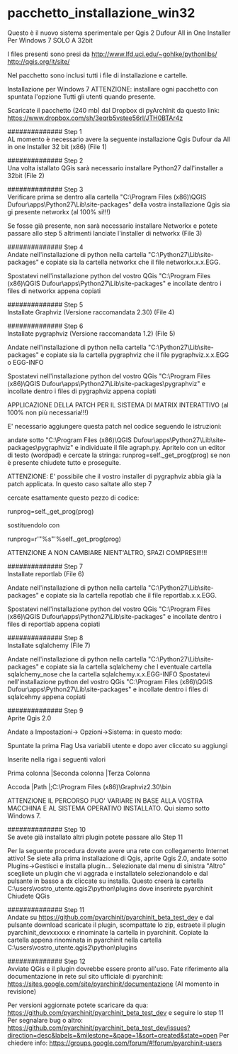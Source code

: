 pacchetto_installazione_win32
=============================
Questo è il nuovo sistema sperimentale per Qgis 2 Dufour All in One Installer Per Windows 7 SOLO A 32bit

I files presenti sono presi da
http://www.lfd.uci.edu/~gohlke/pythonlibs/
http://qgis.org/it/site/

Nel pacchetto sono inclusi tutti i file di installazione e cartelle.

Installazione per Windows 7
ATTENZIONE: installare ogni pacchetto con spuntata l'opzione Tutti gli utenti quando presente.

Scaricate il pacchetto (240 mb) dal Dropbox di pyArchInit da questo link: https://www.dropbox.com/sh/3eqrb5vstee56rl/JTH0BTAr4z


##############   Step 1   
AL momento è  necessario avere la seguente installazione
Qgis Dufour da All in one Installer 32 bit (x86) (File 1)


##############   Step 2   
Una volta istallato QGis sarà necessario installare Python27 dall'installer a 32bit (File 2)

##############   Step 3   
Verificare prima se dentro alla cartella "C:\Program Files (x86)\QGIS Dufour\apps\Python27\Lib\site-packages"  della vostra installazione Qgis sia gi  presente networkx (al 100% si!!!)

Se fosse già presente, non sarà necessario installare Networkx e potete passare allo step 5 altrimenti lanciate  l'installer di networkx (File 3)

##############   Step 4   
Andate nell'installazione di python nella cartella "C:\Python27\Lib\site-packages" e copiate sia la cartella networkx che il file networkx.x.x.EGG.

Spostatevi nell'installazione python del vostro QGis "C:\Program Files (x86)\QGIS Dufour\apps\Python27\Lib\site-packages" e incollate dentro i files di networkx appena copiati

##############   Step 5   
Installate Graphviz (Versione raccomandata  2.30) (File 4)


##############   Step 6   
Installate pygraphviz (Versione raccomandata 1.2) (File 5)

Andate nell'installazione di python nella cartella "C:\Python27\Lib\site-packages\" e copiate sia la cartella  pygraphviz che il file pygraphviz.x.x.EGG o EGG-INFO

Spostatevi nell'installazione python del vostro QGis "C:\Program Files (x86)\QGIS Dufour\apps\Python27\Lib\site-packages\pygraphviz\" e incollate dentro i files di pygraphviz appena copiati

APPLICAZIONE DELLA PATCH PER IL SISTEMA DI MATRIX INTERATTIVO (al 100% non più necessaria!!!)

E' necessario aggiungere questa patch nel codice seguendo le istruzioni:

andate sotto
 "C:\Program Files (x86)\QGIS Dufour\apps\Python27\Lib\site-packages\pygraphviz\" e individuate il file agraph.py. Apritelo con un editor di testo (wordpad) e cercate la stringa: runprog=self._get_prog(prog) se non è presente chiudete tutto e proseguite.
 
ATTENZIONE: E' possibile che il vostro installer di pygraphviz abbia già la patch applicata.
In questo caso saltate allo step 7

cercate esattamente questo pezzo di codice:

runprog=self._get_prog(prog) 

sostituendolo con

runprog=r'"%s"'%self._get_prog(prog)

ATTENZIONE A NON CAMBIARE NIENT'ALTRO, SPAZI COMPRESI!!!!!

##############   Step 7   
Installate reportlab (File 6)

Andate nell'installazione di python nella cartella "C:\Python27\Lib\site-packages" e copiate sia la cartella 
repotlab che il file reportlab.x.x.EGG.

Spostatevi nell'installazione python del vostro QGis "C:\Program Files (x86)\QGIS Dufour\apps\Python27\Lib\site-packages" e incollate dentro i files di reportlab appena copiati

##############   Step 8   
Installate sqlalchemy (File 7)

Andate nell'installazione di python nella cartella "C:\Python27\Lib\site-packages" e copiate sia la cartella sqlalchemy che l eventuale cartella sqlalchemy_nose che la cartella sqlalchemy.x.x.EGG-INFO
Spostatevi nell'installazione python del vostro QGis "C:\Program Files (x86)\QGIS Dufour\apps\Python27\Lib\site-packages" e incollate dentro i files di sqlalcehmy appena copiati

##############   Step 9   
Aprite Qgis 2.0

Andate a Impostazioni-> Opzioni->Sistema:
in questo modo:

Spuntate la prima Flag Usa variabili utente e dopo aver cliccato su aggiungi

Inserite nella riga i seguenti valori


Prima colonna  |Seconda colonna  |Terza Colonna


Accoda         |Path             |;C:\Program Files (x86)\Graphviz2.30\bin

ATTENZIONE IL PERCORSO PUO' VARIARE IN BASE ALLA VOSTRA MACCHINA E AL SISTEMA OPERATIVO INSTALLATO. Qui siamo sotto Windows 7.

##############   Step 10  
Se avete già  installato altri plugin potete passare allo Step 11

Per la seguente procedura dovete avere una rete con collegamento Internet attivo!
Se siete alla prima installazione di Qgis, aprite Qgis 2.0, andate sotto Plugins->Gestisci e installa plugin...
Selezionate dal menu di sinistra "Altro" scegliete un plugin che vi aggrada e installatelo selezionandolo e dal pulsante in basso a dx 
cliccate su installa.
Questo creerà  la cartella C:\users\vostro_utente\.qgis2\python\plugins dove inserirete pyarchinit
Chiudete QGis



##############   Step 11   
Andate su https://github.com/pyarchinit/pyarchinit_beta_test_dev e dal pulsante download scaricate il plugin, scompattate lo zip, estraete il plugin pyarchinit_devxxxxxx e rinominate la cartella in pyarchinit.
Copiate la cartella appena rinominata in pyarchinit nella cartella C:\users\vostro_utente\.qgis2\python\plugins 



##############   Step 12   
Avviate QGis e il plugin dovrebbe essere pronto all'uso. Fate riferimento alla documentazione in rete sul sito ufficiale di pyarchinit:
https://sites.google.com/site/pyarchinit/documentazione (Al momento in revisione)

Per versioni aggiornate potete scaricare da qua: https://github.com/pyarchinit/pyarchinit_beta_test_dev e seguire lo step 11
Per segnalare bug o altro: https://github.com/pyarchinit/pyarchinit_beta_test_dev/issues?direction=desc&labels=&milestone=&page=1&sort=created&state=open
Per chiedere info: https://groups.google.com/forum/#!forum/pyarchinit-users
